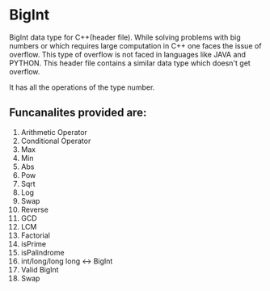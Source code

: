 # BigInt
BigInt data type for C++(header file).
While solving problems with big numbers or which requires large computation in C++ one faces the issue of overflow. This type of overflow is not faced in languages like JAVA and PYTHON. This header file contains a similar data type which doesn't get overflow.

It has all the operations of the type number. 
## Funcanalites provided are:
1. Arithmetic Operator
2. Conditional Operator
3. Max 
4. Min
5. Abs
6. Pow
7. Sqrt
8. Log
9. Swap
10. Reverse
11. GCD
12. LCM
13. Factorial
14. isPrime
15. isPalindrome
16. int/long/long long <-> BigInt
17. Valid BigInt
18. Swap
